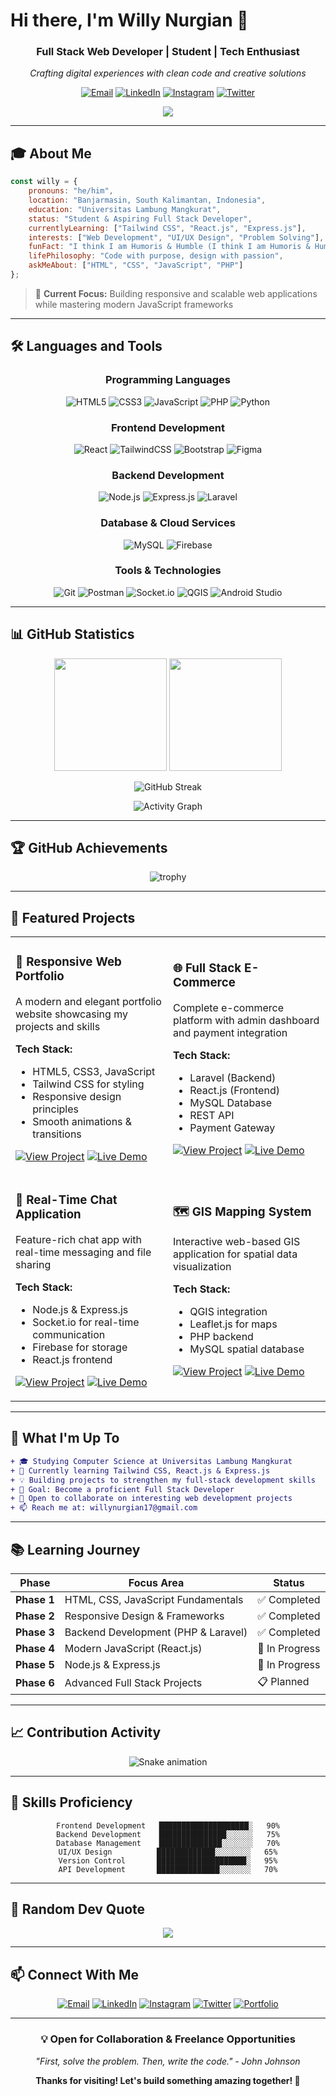 # Hi there, I'm Willy Nurgian 👋

<div align="center">
  
### Full Stack Web Developer | Student | Tech Enthusiast

*Crafting digital experiences with clean code and creative solutions*

[![Email](https://img.shields.io/badge/Email-D14836?style=for-the-badge&logo=gmail&logoColor=white)](mailto:willynurgian17@gmail.com)
[![LinkedIn](https://img.shields.io/badge/LinkedIn-0077B5?style=for-the-badge&logo=linkedin&logoColor=white)](https://linkedin.com/in/willy-nurgian)
[![Instagram](https://img.shields.io/badge/Instagram-E4405F?style=for-the-badge&logo=instagram&logoColor=white)](https://instagram.com/zedwilly)
[![Twitter](https://img.shields.io/badge/Twitter-1DA1F2?style=for-the-badge&logo=twitter&logoColor=white)](https://twitter.com/zedwilly)

![](https://komarev.com/ghpvc/?username=wil17&color=blueviolet&style=flat)

</div>

---

## 🎓 About Me

```javascript
const willy = {
    pronouns: "he/him",
    location: "Banjarmasin, South Kalimantan, Indonesia",
    education: "Universitas Lambung Mangkurat",
    status: "Student & Aspiring Full Stack Developer",
    currentlyLearning: ["Tailwind CSS", "React.js", "Express.js"],
    interests: ["Web Development", "UI/UX Design", "Problem Solving"],
    funFact: "I think I am Humoris & Humble (I think I am Humoris & Humble)",
    lifePhilosophy: "Code with purpose, design with passion",
    askMeAbout: ["HTML", "CSS", "JavaScript", "PHP"]
};
```

> 🎯 **Current Focus:** Building responsive and scalable web applications while mastering modern JavaScript frameworks

---

## 🛠️ Languages and Tools

<div align="center">

### Programming Languages
![HTML5](https://img.shields.io/badge/HTML5-E34F26?style=for-the-badge&logo=html5&logoColor=white)
![CSS3](https://img.shields.io/badge/CSS3-1572B6?style=for-the-badge&logo=css3&logoColor=white)
![JavaScript](https://img.shields.io/badge/JavaScript-F7DF1E?style=for-the-badge&logo=javascript&logoColor=black)
![PHP](https://img.shields.io/badge/PHP-777BB4?style=for-the-badge&logo=php&logoColor=white)
![Python](https://img.shields.io/badge/Python-3776AB?style=for-the-badge&logo=python&logoColor=white)

### Frontend Development
![React](https://img.shields.io/badge/React-20232A?style=for-the-badge&logo=react&logoColor=61DAFB)
![TailwindCSS](https://img.shields.io/badge/Tailwind_CSS-38B2AC?style=for-the-badge&logo=tailwind-css&logoColor=white)
![Bootstrap](https://img.shields.io/badge/Bootstrap-7952B3?style=for-the-badge&logo=bootstrap&logoColor=white)
![Figma](https://img.shields.io/badge/Figma-F24E1E?style=for-the-badge&logo=figma&logoColor=white)

### Backend Development
![Node.js](https://img.shields.io/badge/Node.js-339933?style=for-the-badge&logo=nodedotjs&logoColor=white)
![Express.js](https://img.shields.io/badge/Express.js-000000?style=for-the-badge&logo=express&logoColor=white)
![Laravel](https://img.shields.io/badge/Laravel-FF2D20?style=for-the-badge&logo=laravel&logoColor=white)

### Database & Cloud Services
![MySQL](https://img.shields.io/badge/MySQL-4479A1?style=for-the-badge&logo=mysql&logoColor=white)
![Firebase](https://img.shields.io/badge/Firebase-FFCA28?style=for-the-badge&logo=firebase&logoColor=black)

### Tools & Technologies
![Git](https://img.shields.io/badge/Git-F05032?style=for-the-badge&logo=git&logoColor=white)
![Postman](https://img.shields.io/badge/Postman-FF6C37?style=for-the-badge&logo=postman&logoColor=white)
![Socket.io](https://img.shields.io/badge/Socket.io-010101?style=for-the-badge&logo=socketdotio&logoColor=white)
![QGIS](https://img.shields.io/badge/QGIS-589632?style=for-the-badge&logo=qgis&logoColor=white)
![Android Studio](https://img.shields.io/badge/Android_Studio-3DDC84?style=for-the-badge&logo=android-studio&logoColor=white)

</div>

---

## 📊 GitHub Statistics

<div align="center">
  
<img height="180em" src="https://github-readme-stats.vercel.app/api?username=wil17&show_icons=true&theme=tokyonight&include_all_commits=true&count_private=true&hide_border=true"/>
<img height="180em" src="https://github-readme-stats.vercel.app/api/top-langs/?username=wil17&layout=compact&langs_count=8&theme=tokyonight&hide_border=true"/>

</div>

<div align="center">
  
![GitHub Streak](https://github-readme-streak-stats.herokuapp.com/?user=wil17&theme=tokyonight&hide_border=true)

![Activity Graph](https://github-readme-activity-graph.vercel.app/graph?username=wil17&theme=tokyo-night&hide_border=true&area=true)

</div>

---

## 🏆 GitHub Achievements

<div align="center">

![trophy](https://github-profile-trophy.vercel.app/?username=wil17&theme=tokyonight&no-frame=true&no-bg=true&margin-w=4&column=7)

</div>

---

## 🚀 Featured Projects

<table>
<tr>
<td width="50%">

### 📱 Responsive Web Portfolio
A modern and elegant portfolio website showcasing my projects and skills

**Tech Stack:**
- HTML5, CSS3, JavaScript
- Tailwind CSS for styling
- Responsive design principles
- Smooth animations & transitions

[![View Project](https://img.shields.io/badge/View-Project-success?style=flat-square)](https://github.com/wil17/portfolio)
[![Live Demo](https://img.shields.io/badge/Live-Demo-blue?style=flat-square)](https://willynurgian.com)

</td>
<td width="50%">

### 🌐 Full Stack E-Commerce
Complete e-commerce platform with admin dashboard and payment integration

**Tech Stack:**
- Laravel (Backend)
- React.js (Frontend)
- MySQL Database
- REST API
- Payment Gateway

[![View Project](https://img.shields.io/badge/View-Project-success?style=flat-square)](https://github.com/wil17/ecommerce)
[![Live Demo](https://img.shields.io/badge/Live-Demo-blue?style=flat-square)](https://demo.com)

</td>
</tr>

<tr>
<td width="50%">

### 💬 Real-Time Chat Application
Feature-rich chat app with real-time messaging and file sharing

**Tech Stack:**
- Node.js & Express.js
- Socket.io for real-time communication
- Firebase for storage
- React.js frontend

[![View Project](https://img.shields.io/badge/View-Project-success?style=flat-square)](https://github.com/wil17/chat-app)
[![Live Demo](https://img.shields.io/badge/Live-Demo-blue?style=flat-square)](https://demo.com)

</td>
<td width="50%">

### 🗺️ GIS Mapping System
Interactive web-based GIS application for spatial data visualization

**Tech Stack:**
- QGIS integration
- Leaflet.js for maps
- PHP backend
- MySQL spatial database

[![View Project](https://img.shields.io/badge/View-Project-success?style=flat-square)](https://github.com/wil17/gis-app)
[![Live Demo](https://img.shields.io/badge/Live-Demo-blue?style=flat-square)](https://demo.com)

</td>
</tr>
</table>

---

## 💼 What I'm Up To

```diff
+ 🎓 Studying Computer Science at Universitas Lambung Mangkurat
+ 🌱 Currently learning Tailwind CSS, React.js & Express.js
+ 💡 Building projects to strengthen my full-stack development skills
+ 🎯 Goal: Become a proficient Full Stack Developer
+ 🤝 Open to collaborate on interesting web development projects
+ 📫 Reach me at: willynurgian17@gmail.com
```

---

## 📚 Learning Journey

<div align="center">

| Phase | Focus Area | Status |
|-------|-----------|--------|
| **Phase 1** | HTML, CSS, JavaScript Fundamentals | ✅ Completed |
| **Phase 2** | Responsive Design & Frameworks | ✅ Completed |
| **Phase 3** | Backend Development (PHP & Laravel) | ✅ Completed |
| **Phase 4** | Modern JavaScript (React.js) | 🔄 In Progress |
| **Phase 5** | Node.js & Express.js | 🔄 In Progress |
| **Phase 6** | Advanced Full Stack Projects | 📋 Planned |

</div>

---

## 📈 Contribution Activity

<div align="center">

![Snake animation](https://raw.githubusercontent.com/wil17/wil17/output/github-contribution-grid-snake-dark.svg)

</div>

---

## 🎯 Skills Proficiency

<div align="center">

```text
Frontend Development   ████████████████████░   90%
Backend Development    ███████████████░░░░░░   75%
Database Management    ██████████████░░░░░░░   70%
UI/UX Design          █████████████░░░░░░░░   65%
Version Control       ████████████████████░   95%
API Development       ██████████████░░░░░░░   70%
```

</div>

---

## 💭 Random Dev Quote

<div align="center">

![](https://quotes-github-readme.vercel.app/api?type=horizontal&theme=tokyonight)

</div>

---

## 📫 Connect With Me

<div align="center">

[![Email](https://img.shields.io/badge/Email-willynurgian17@gmail.com-D14836?style=for-the-badge&logo=gmail&logoColor=white)](mailto:willynurgian17@gmail.com)
[![LinkedIn](https://img.shields.io/badge/LinkedIn-Willy_Nurgian-0077B5?style=for-the-badge&logo=linkedin&logoColor=white)](https://linkedin.com/in/willy-nurgian)
[![Instagram](https://img.shields.io/badge/Instagram-@zedwilly-E4405F?style=for-the-badge&logo=instagram&logoColor=white)](https://instagram.com/zedwilly)
[![Twitter](https://img.shields.io/badge/Twitter-@zedwilly-1DA1F2?style=for-the-badge&logo=twitter&logoColor=white)](https://twitter.com/zedwilly)
[![Portfolio](https://img.shields.io/badge/Portfolio-View_My_Work-000000?style=for-the-badge&logo=About.me&logoColor=white)](https://drive.google.com/file/d/17_bU5U0cawCw10m4yTaBQ8UPZLzno8bX/view?usp=drive_link)

---

### 💡 Open for Collaboration & Freelance Opportunities

*"First, solve the problem. Then, write the code." - John Johnson*

**Thanks for visiting! Let's build something amazing together! 🚀**

</div>
